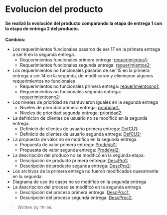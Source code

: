 # Evolucion del producto
#### Se realizó la evolución del producto comparando la etapa de entrega 1 con la etapa de entrega 2 del producto.

**Cambios:**
- Los requerimientos funcionales pasaron de ser 17 en la primera entrega a ser 8 en la segunda entrega.
  - Requerimientos funcionales primera entrega: [requerimientos1:][requerimientos1]
  - Requerimientos funcionales segunda entrega: [requerimientos2:][requerimientos2]
- Los requerimientos no funcionales pasaron de ser 15 en la primera entrega a ser 14 en la segunda, de modificaron y eliminaron algunos requerimientos no funcionales
  - Requerimientos no funcionales primera entrega: [requerimientosno1:][requerimientosno1]
  - Requerimientos no funcionales segunda entrega: [requerimientosno2:][requerimientosno2]
- Los niveles de prioridad se mantuvieron iguales en la segunda entrega
  - Niveles de prioridad primera entrega: [prioridad1:][prioridad1]
  - Niveles de prioridad segunda entrega: [prioridad2:][prioridad2]
- La definicion de clientes de usuario no se modificó en la segunda entrega.
  - Definició de clientes de usuario primera entrega: [DefCU1:][DefCU1]
  - Definició de clientes de usuario segunda entrega: [DefCU2:][DefCU2]
- La propuesta de valor no se modificó en la segunda entrega.
  - Propuesta de valor primera entrega: [ProdeVal1:][ProdeVal1]
  - Propuesta de valor segunda entrega: [ProdeVal2:][ProdeVal2]
- La descripción del produco no se modificó en la segunda etapa.
  - Descripción de producto primera entrega: [DescPro1:][DescPro1]
  - Descripción de producto segunda entrega: [DescPro2:][DescPro2]
- Los archivos de la primera entrega no fueron modificados nuevamente en la segunda
- Diagrama de uso de casos no se modificó en la segunda entrega
- La descripcion del proceso se modificó en la segunda entrega
  - Descripción del proceso primera entrega: [DescProc1:][DescProc1]
  - Descripción del proceso segunda entrega: [DescProc2:][DescProc2]
  

>Written by `TM-06`.

[requerimientos1]:https://github.com/Ozia112/Team-2-FSE-repo/blob/FIS-Project-Stage-1/C_task/Functional%20Requirements.md
[requerimientos2]:https://github.com/Ozia112/Team-2-FSE-repo/blob/FIS-Project-Stage-2/(C)Requirements/FunctionalRequirements.md
[requerimientosno1]:https://github.com/Ozia112/Team-2-FSE-repo/blob/FIS-Project-Stage-1/C_task/Non%20Functional%20Requirements.md
[requerimientosno2]:https://github.com/Ozia112/Team-2-FSE-repo/blob/FIS-Project-Stage-2/(C)Requirements/NonFunctionalRequirements.md
[prioridad1]:https://github.com/Ozia112/Team-2-FSE-repo/blob/FIS-Project-Stage-1/C_task/PriorityLevels.md
[prioridad2]:https://github.com/Ozia112/Team-2-FSE-repo/blob/FIS-Project-Stage-2/(C)Requirements/PriorityLevels.md
[DefCU1]:https://github.com/Ozia112/Team-2-FSE-repo/blob/FIS-Project-Stage-1/B_task/Definition%20%20of%20users-clients1.1.md
[DefCU2]:https://github.com/Ozia112/Team-2-FSE-repo/blob/FIS-Project-Stage-2/(B)Product/DefinitionOfUsersClients.md
[ProdeVal1]:https://github.com/Ozia112/Team-2-FSE-repo/blob/FIS-Project-Stage-1/B_task/Value%20proposition1.0.md
[ProdeVal2]:https://github.com/Ozia112/Team-2-FSE-repo/blob/FIS-Project-Stage-2/(B)Product/ValueProposition.md
[DescPro1]:https://github.com/Ozia112/Team-2-FSE-repo/blob/FIS-Project-Stage-1/B_task/Product.md
[DescPro2]:https://github.com/Ozia112/Team-2-FSE-repo/blob/FIS-Project-Stage-2/(B)Product/Product.md
[DescProc1]:https://github.com/Ozia112/Team-2-FSE-repo/blob/FIS-Project-Stage-1/D_task/Process%20description.md
[DescProc2]:https://github.com/Ozia112/Team-2-FSE-repo/blob/FIS-Project-Stage-2/(D)Process/Process%20description.md

